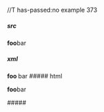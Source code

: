 //T has-passed:no
example 373
##### src
**foo**bar
##### xml
<?xml version="1.0" encoding="UTF-8"?>
<!DOCTYPE document SYSTEM "CommonMark.dtd">
<document xmlns="http://commonmark.org/xml/1.0">
  <paragraph>
    <strong>
      <text>foo</text>
    </strong>
    <text>bar</text>
  </paragraph>
</document>
##### html
<p><strong>foo</strong>bar</p>
#####
